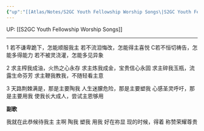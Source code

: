 ```yaml
---
{"up":"[[Atlas/Notes/S2GC Youth Fellowship Worship Songs\|S2GC Youth Fellowship Worship Songs]]","dg-publish":true,"permalink":"/atlas/notes/yf-hymn-song-157/","dgPassFrontmatter":true}
---
```


UP: [[S2GC Youth Fellowship Worship Songs]]


---
1 若不谦卑跪下，怎能顺服我主
若不流泪悔改，怎能得主喜悦 
C若不恒切祷告，怎能多得能力 
若不被灵浇灌，怎能多见异象 

2 求主榨我成油，火热之心永存 
求主炼我成金，宝贵信心永固 
求主碎我玉瓶，流露生命芬芳 
求主鞭我教我，不随轻看主意 

3 天路荆棘满是，那是主要陶我 
人生迷朦危险，那是主要塑我 
心感圣灵呼吁，那是主要用我 
使我长大成人，尝试主恩够用 

**副歌** 

我就在此恭候待我主 
主啊 陶我 塑我 用我 
好在祢显 现的时候，得着 称赞荣耀尊贵